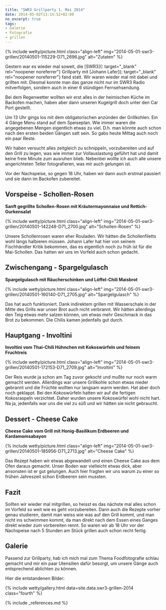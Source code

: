 ```yaml
---
title: "SWR3 Grillparty 1. Mai 2014"
date: 2014-05-02T13:14:52+02:00
no_excerpt: true
tags:
- Galerie
- Fotografie
- grillen
---
```


{% include wetty/picture.html class="align-left" img="2014-05-01-swr3-grillen/20140501-115229-D71_2696.jpg" alt="Zutaten" %}

Gestern war es wieder mal soweit, die [SWR3]{: target="_blank" rel="noopener noreferrer"} Grillparty mit [Johann Lafer]{: target="_blank" rel="noopener noreferrer"} fand statt. Wir waren wieder mal mit dabei und grillten mit. Diesmal konnte man das ganze nicht nur im SWR3 Radio mitverfolgen, sondern auch in einer 6 stündigen Fernsehsendung.

Bei dem Regenwetter wollten wir erst alles in der heimischen Küche im Backofen machen, haben aber dann unseren Kugelgrill doch unter den Car Port gestellt.

Um 13 Uhr gings los mit dem obligatorischen anzünden der Grillkohlen. Ein 4 Gänge Menu stand auf dem Speiseplan. Wie immer waren die angegebenen Mengen eigentlich etwas zu viel. D.h. man könnte auch schon nach den ersten beiden Gängen satt sein. So gabs heute Mittag auch noch ein paar Reste.

Wir haben versucht alles zeitgleich zu schnippeln, vorzubereiten und auf den Grill zu legen, was wie immer zur Vollauslastung geführt hat und damit keine freie Minute zum ausruhen blieb. Nebenbei wollte ich auch alle unsere angerichteten Teller fotografieren, was mir auch gelungen ist. 

Vor der Nachspeise, so gegen 18 Uhr, haben wir dann auch erstmal pausiert und sie dann im Backofen zubereitet.

<!--more-->

## Vorspeise - Schollen-Rosen ##
**Sanft gegrillte Schollen-Rosen mit Kräutermayonnaise und Rettich-Gurkensalat**

{% include wetty/picture.html class="align-left" img="2014-05-01-swr3-grillen/20140501-142248-D71_2700.jpg" alt="Schollen-Rosen" %}

Unsere Schollenrosen waren eher Rouladen. Wir hätten die Schollenfiletts wohl längs halbieren müssen. Johann Lafer hat hier von seinem Fischhändler Kritik bekommen, das es eigentlich noch zu früh ist für die Mai-Schollen. Das hatten wir uns im Vorfeld auch schon gedacht.

## Zwischengang - Spargelgulasch ##
**Spargelgulasch mit Räucherschinken und Löffel-Chili Maisbrot**

{% include wetty/picture.html class="align-left" img="2014-05-01-swr3-grillen/20140501-160140-D71_2705.jpg" alt="Spargelgulasch" %}

Das hat auch funktioniert. Dank indirektem grillen mit Wasserschale in der Mitte des Grills war unser Brot auch nicht verbrannt. Wir hätten allerdings den Teig etwas mehr salzen können, um etwas mehr Geschmack in das Brot zu bekommen. Die Chilis kamen jedenfalls gut durch.

## Hauptgang - Involtini ##
**Involtini vom Thai-Chili Hühnchen mit Kokoswürfeln und feinem Fruchtreis**

{% include wetty/picture.html class="align-left" img="2014-05-01-swr3-grillen/20140501-172153-D71_2709.jpg" alt="Involtini" %}

Der Reis wurde ja schon am Tag zuvor gekocht und mußte nur noch warm gemacht werden. Allerdings war unsere Grillkohle schon etwas nieder gebrannt und die Früchte wollten nur langsam warm werden. Hat aber doch noch geklappt. Bei den Kokoswürfeln hatten wir auf die fertigen Kokosraspeln verzichtet. Daher wurden unsere Kokoswürfel wohl nicht hart. Na ja, jedenfalls war uns die viel zu süß und wir hätten sie nicht gebraucht.

## Dessert - Cheese Cake ##
**Cheese Cake vom Grill mit Honig-Basilikum Erdbeeren und Kardamomsabayon**

{% include wetty/picture.html class="align-left" img="2014-05-01-swr3-grillen/20140501-185956-D71_2713.jpg" alt="Cheese Cake" %}

Das Rezept haben wir etwas abgewandelt und einen Cheese Cake aus dem Ofen daraus gemacht. Unser Boden war vielleicht etwas dick, aber ansonsten ist er gut gelungen. Auch hier fragten wir uns warum zu einer so frühen Jahreszeit schon Erdbeeren sein mussten.

## Fazit ##
Sollten wir wieder mal mitgrillen, so heisst es das nächste mal alles schon im Vorfeld so weit wie es geht vorzubereiten. Dann auch die Rezepte vorher genau studieren, damit man weiss wie was auf den Grill kommt, und man nicht ins schwimmen kommt, da man direkt nach dem Essen eines Ganges direkt wieder zum vorbereiten rennt. So waren wir ab 18 Uhr vor der Nachspeise nach 5 Stunden am Stück grillen auch schon recht fertig.

## Galerie ##
Passend zur Grillparty, hab ich mich mal zum Thema Foodfotografie schlau gemacht und mir ein paar Utensilien dafür besorgt, um unsere Gänge auch entsprechend ablichten zu können.

Hier die entstandenen Bilder: 


{% include wetty/gallery.html data=site.data.swr3-grillen-2014 class="fourth" %}


{% include _references.md %}